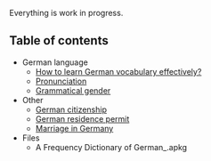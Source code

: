 
Everything is work in progress.

Table of contents
-

* German language
    * [How to learn German vocabulary effectively?](Learn-German-Vocabulary.md)
    * [Pronunciation](Pronunciation.md)
    * [Grammatical gender](Grammatical-Gender.md)
* Other
    * [German citizenship](German-Citizenship.md)
    * [German residence permit](German-Residence-Permit.md)
    * [Marriage in Germany](Marriage-in-Germany.md)
* Files
    * A Frequency Dictionary of German_.apkg













